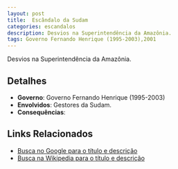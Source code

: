 ```yaml
---
layout: post
title:  Escândalo da Sudam
categories: escandalos
description: Desvios na Superintendência da Amazônia.
tags: Governo Fernando Henrique (1995-2003),2001
---
```


Desvios na Superintendência da Amazônia.

## Detalhes
- **Governo**: Governo Fernando Henrique (1995-2003)
- **Envolvidos**: Gestores da Sudam.
- **Consequências**: 

## Links Relacionados
- [Busca no Google para o título e descrição](https://www.google.com/search?q=Esc%C3%A2ndalo%20da%20Sudam%20Desvios%20na%20Superintend%C3%AAncia%20da%20Amaz%C3%B4nia.%20Governo%20Fernando%20Henrique%20%281995-2003%29)
- [Busca na Wikipedia para o título e descrição](https://en.wikipedia.org/w/index.php?search=Esc%C3%A2ndalo%20da%20Sudam%20Desvios%20na%20Superintend%C3%AAncia%20da%20Amaz%C3%B4nia.%20Governo%20Fernando%20Henrique%20%281995-2003%29)
